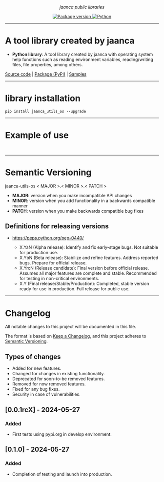 <p align="center">
    <em>jaanca public libraries</em>
</p>

<p align="center">
<a href="https://pypi.org/project/jaanca-utils-os" target="_blank">
    <img src="https://img.shields.io/pypi/v/jaanca-utils-os?color=blue&label=PyPI%20Package" alt="Package version">
</a>
<a href="(https://www.python.org" target="_blank">
    <img src="https://img.shields.io/badge/Python-%5B%3E%3D3.8%2C%3C%3D3.11%5D-blue" alt="Python">
</a>
</p>


---

#  A tool library created by jaanca

* **Python library**: A tool library created by jaanca with operating system help functions such as reading environment variables, reading/writing files, file properties, among others.

[Source code](https://github.com/jaanca/python-libraries/tree/main/jaanca-utils-os)
| [Package (PyPI)](https://pypi.org/project/jaanca-utils-os/)
| [Samples](https://github.com/jaanca/python-libraries/tree/main/jaanca-utils-os/samples)

---

# library installation
```console
pip install jaanca_utils_os --upgrade
```

---
# Example of use

```python
 
```

---

# Semantic Versioning

jaanca-utils-os < MAJOR >.< MINOR >.< PATCH >

* **MAJOR**: version when you make incompatible API changes
* **MINOR**: version when you add functionality in a backwards compatible manner
* **PATCH**: version when you make backwards compatible bug fixes

## Definitions for releasing versions
* https://peps.python.org/pep-0440/

    - X.YaN (Alpha release): Identify and fix early-stage bugs. Not suitable for production use.
    - X.YbN (Beta release): Stabilize and refine features. Address reported bugs. Prepare for official release.
    - X.YrcN (Release candidate): Final version before official release. Assumes all major features are complete and stable. Recommended for testing in non-critical environments.
    - X.Y (Final release/Stable/Production): Completed, stable version ready for use in production. Full release for public use.
---

# Changelog

All notable changes to this project will be documented in this file.

The format is based on [Keep a Changelog](https://keepachangelog.com/en/1.0.0/),
and this project adheres to [Semantic Versioning](https://semver.org/spec/v2.0.0.html).

## Types of changes

- Added for new features.
- Changed for changes in existing functionality.
- Deprecated for soon-to-be removed features.
- Removed for now removed features.
- Fixed for any bug fixes.
- Security in case of vulnerabilities.

## [0.0.1rcX] - 2024-05-27
### Added
- First tests using pypi.org in develop environment.

## [0.1.0] - 2024-05-27
### Added
- Completion of testing and launch into production.

